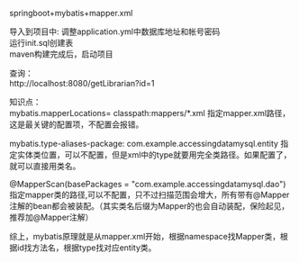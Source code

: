 springboot+mybatis+mapper.xml

导入到项目中:
调整application.yml中数据库地址和帐号密码  
运行init.sql创建表  
maven构建完成后，启动项目  

查询：  
http://localhost:8080/getLibrarian?id=1


知识点：  
mybatis.mapperLocations= classpath:mappers/*.xml
指定mapper.xml路径，这是最关键的配置项，不配置会报错。  

mybatis.type-aliases-package: com.example.accessingdatamysql.entity 
指定实体类位置，可以不配置，但是xml中的type就要用完全类路径。如果配置了，就可以直接用类名。  

@MapperScan(basePackages = "com.example.accessingdatamysql.dao") 
指定mapper类的路径,可以不配置，只不过扫描范围会增大，所有带有@Mapper注解的bean都会被装配。（其实类名后缀为Mapper的也会自动装配，保险起见，推荐加@Mapper注解）  

综上，mybatis原理就是从mapper.xml开始，根据namespace找Mapper类，根据id找方法名，根据type找对应entity类。





